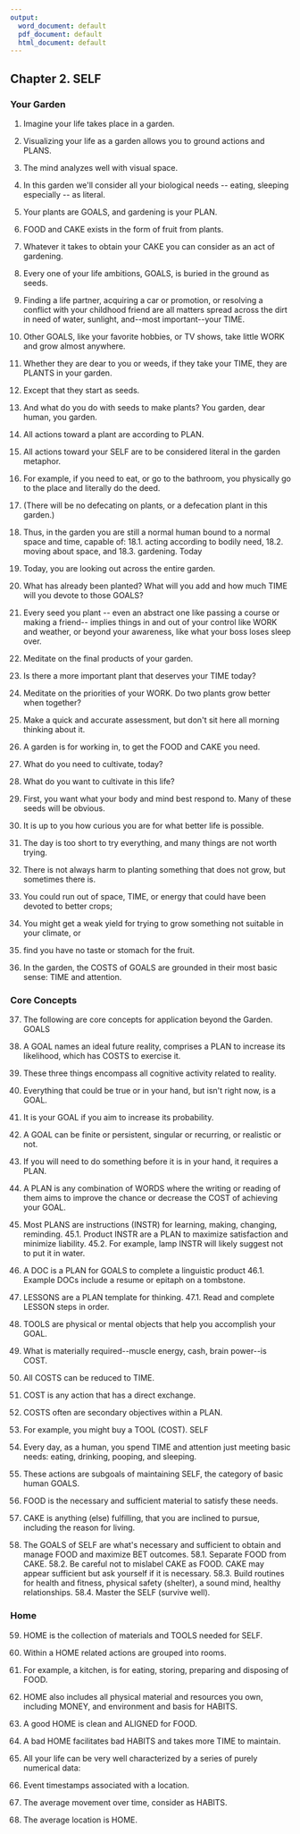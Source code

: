 ```yaml
---
output:
  word_document: default
  pdf_document: default
  html_document: default
---
```


## Chapter 2.	SELF

### Your Garden

1.	Imagine your life takes place in a garden.
2.	Visualizing your life as a garden allows you to ground actions and PLANS. 
3.	The mind analyzes well with visual space. 
4.	In this garden we'll consider all your biological needs -- eating, sleeping 
especially -- as literal. 
5.	Your plants are GOALS, and gardening is your PLAN.
6.	FOOD and CAKE exists in the form of fruit from plants.
7.	Whatever it takes to obtain your CAKE you can consider as an act of gardening. 
8.	Every one of your life ambitions, GOALS, is buried in the ground as seeds. 
9.	Finding a life partner, acquiring a car or promotion, or resolving a conflict with 
your childhood friend are all matters spread across the dirt in need of water, 
sunlight, and--most important--your TIME.
10.	Other GOALS, like your favorite hobbies, or TV shows, take little WORK and 
grow almost anywhere. 
11.	Whether they are dear to you or weeds, if they take your TIME, they are PLANTS 
in your garden.
12.	Except that they start as seeds. 
13.	And what do you do with seeds to make plants? You garden, dear human, you 
garden.
14.	All actions toward a plant are according to PLAN. 
15.	All actions toward your SELF are to be considered literal in the garden 
metaphor.
16.	For example, if you need to eat, or go to the bathroom, you physically go to the 
place and literally do the deed. 
17.	(There will be no defecating on plants, or a defecation plant in this garden.)
18.	Thus, in the garden you are still a normal human bound to a normal space and 
time, capable of: 
18.1.	acting according to bodily need, 
18.2.	moving about space, and 
18.3.	gardening.
Today
19.	Today, you are looking out across the entire garden. 
20.	What has already been planted? What will you add and how much TIME will you 
devote to those GOALS? 
21.	Every seed you plant -- even an abstract one like passing a course or making a 
friend-- implies things in and out of your control like WORK and weather, or 
beyond your awareness, like what your boss loses sleep over.
22.	Meditate on the final products of your garden. 
23.	Is there a more important plant that deserves your TIME today?
24.	Meditate on the priorities of your WORK. Do two plants grow better when 
together?
25.	Make a quick and accurate assessment, but don't sit here all morning thinking 
about it. 
26.	A garden is for working in, to get the FOOD and CAKE you need. 
27.	What do you need to cultivate, today? 
28.	What do you want to cultivate in this life?

29.	First, you want what your body and mind best respond to. Many of these seeds 
will be obvious. 
30.	It is up to you how curious you are for what better life is possible.
31.	The day is too short to try everything, and many things are not worth trying. 
32.	There is not always harm to planting something that does not grow, but 
sometimes there is. 
33.	You could run out of space, TIME, or energy that could have been devoted to 
better crops; 
34.	You might get a weak yield for trying to grow something not suitable in your 
climate, or 
35.	find you have no taste or stomach for the fruit.
36.	In the garden, the COSTS of GOALS are grounded in their most basic sense: TIME 
and attention.

### Core Concepts

37.	The following are core concepts for application beyond the Garden.
GOALS
38.	A GOAL names an ideal future reality, comprises a PLAN to increase its 
likelihood, which has COSTS to exercise it.
39.	These three things encompass all cognitive activity related to reality.

40.	Everything that could be true or in your hand, but isn't right now, is a GOAL. 
41.	It is your GOAL if you aim to increase its probability.
42.	A GOAL can be finite or persistent, singular or recurring, or realistic or not.

43.	If you will need to do something before it is in your hand, it requires a PLAN.
44.	A PLAN is any combination of WORDS where the writing or reading of them aims 
to improve the chance or decrease the COST of achieving your GOAL.
45.	Most PLANS are instructions (INSTR) for learning, making, changing, reminding. 
45.1.	Product INSTR are a PLAN to maximize satisfaction and minimize liability. 
45.2.	For example, lamp INSTR will likely suggest not to put it in water. 
46.	A DOC is a PLAN for GOALS to complete a linguistic product
46.1.	Example DOCs include a resume or epitaph on a tombstone.
47.	LESSONS are a PLAN template for thinking. 
47.1.	Read and complete LESSON steps in order.
48.	TOOLS are physical or mental objects that help you accomplish your GOAL.

49.	What is materially required--muscle energy, cash, brain power--is COST.
50.	All COSTS can be reduced to TIME.
51.	COST is any action that has a direct exchange.
52.	COSTS often are secondary objectives within a PLAN.
53.	For example, you might buy a TOOL (COST).
SELF
54.	Every day, as a human, you spend TIME and attention just meeting basic needs: 
eating, drinking, pooping, and sleeping.
55.	These actions are subgoals of maintaining SELF, the category of basic human 
GOALS.
56.	FOOD is the necessary and sufficient material to satisfy these needs.
57.	CAKE is anything (else) fulfilling, that you are inclined to pursue, including the 
reason for living.
58.	The GOALS of SELF are what's necessary and sufficient to obtain and manage 
FOOD and maximize BET outcomes.
58.1.	Separate FOOD from CAKE. 
58.2.	Be careful not to mislabel CAKE as FOOD. CAKE may appear sufficient but 
ask yourself if it is necessary. 
58.3.	Build routines for health and fitness, physical safety (shelter), a sound 
mind, healthy relationships.
58.4.	 Master the SELF (survive well).

### Home  

59.	HOME is the collection of materials and TOOLS needed for SELF.
60.	Within a HOME related actions are grouped into rooms. 
61.	For example, a kitchen, is for eating, storing, preparing and disposing of FOOD.
62.	HOME also includes all physical material and resources you own, including 
MONEY, and environment and basis for HABITS.
63.	A good HOME is clean and ALIGNED for FOOD. 
64.	A bad HOME facilitates bad HABITS and takes more TIME to maintain.

65. All your life can be very well characterized by a series of purely numerical data:
66. Event timestamps associated with a location.
67. The average movement over time, consider as HABITS.
68. The average location is HOME.


